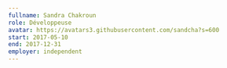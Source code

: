 ```yaml
---
fullname: Sandra Chakroun 
role: Développeuse
avatar: https://avatars3.githubusercontent.com/sandcha?s=600
start: 2017-05-10 
end: 2017-12-31 
employer: independent
---
```

